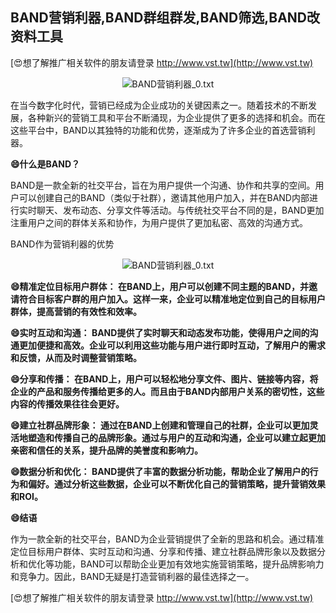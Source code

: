 ## **BAND营销利器,BAND群组群发,BAND筛选,BAND改资料工具**

[😍想了解推广相关软件的朋友请登录 http://www.vst.tw](http://www.vst.tw)

 <center><img src="https://vst.tw/MP4/tuiguang/png/5.png" alt="BAND营销利器_0.txt"></center>

在当今数字化时代，营销已经成为企业成功的关键因素之一。随着技术的不断发展，各种新兴的营销工具和平台不断涌现，为企业提供了更多的选择和机会。而在这些平台中，BAND以其独特的功能和优势，逐渐成为了许多企业的首选营销利器。

**😄什么是BAND？**

BAND是一款全新的社交平台，旨在为用户提供一个沟通、协作和共享的空间。用户可以创建自己的BAND（类似于社群），邀请其他用户加入，并在BAND内部进行实时聊天、发布动态、分享文件等活动。与传统社交平台不同的是，BAND更加注重用户之间的群体关系和协作，为用户提供了更加私密、高效的沟通方式。

BAND作为营销利器的优势

 <center><img src="https://vst.tw/MP4/tuiguang/png/8.png" alt="BAND营销利器_0.txt"></center>

**😄精准定位目标用户群体： 在BAND上，用户可以创建不同主题的BAND，并邀请符合目标客户群的用户加入。这样一来，企业可以精准地定位到自己的目标用户群体，提高营销的有效性和效率。**

**😄实时互动和沟通： BAND提供了实时聊天和动态发布功能，使得用户之间的沟通更加便捷和高效。企业可以利用这些功能与用户进行即时互动，了解用户的需求和反馈，从而及时调整营销策略。**

**😄分享和传播： 在BAND上，用户可以轻松地分享文件、图片、链接等内容，将企业的产品和服务传播给更多的人。而且由于BAND内部用户关系的密切性，这些内容的传播效果往往会更好。**

**😄建立社群品牌形象： 通过在BAND上创建和管理自己的社群，企业可以更加灵活地塑造和传播自己的品牌形象。通过与用户的互动和沟通，企业可以建立起更加亲密和信任的关系，提升品牌的美誉度和影响力。**

**😄数据分析和优化： BAND提供了丰富的数据分析功能，帮助企业了解用户的行为和偏好。通过分析这些数据，企业可以不断优化自己的营销策略，提升营销效果和ROI。**

**😄结语**

作为一款全新的社交平台，BAND为企业营销提供了全新的思路和机会。通过精准定位目标用户群体、实时互动和沟通、分享和传播、建立社群品牌形象以及数据分析和优化等功能，BAND可以帮助企业更加有效地实施营销策略，提升品牌影响力和竞争力。因此，BAND无疑是打造营销利器的最佳选择之一。

[😍想了解推广相关软件的朋友请登录 http://www.vst.tw](http://www.vst.tw)



